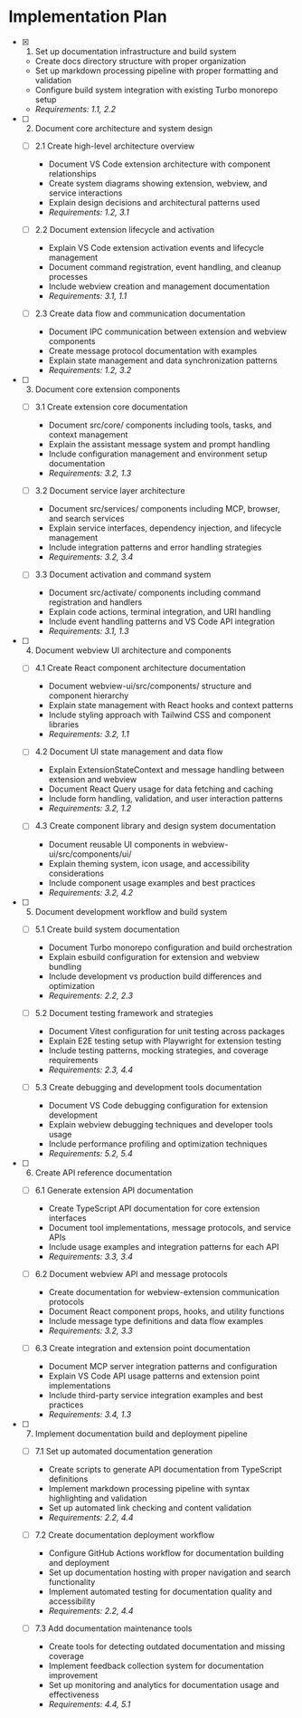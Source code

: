 # Implementation Plan

- [x]   1. Set up documentation infrastructure and build system

    - Create docs directory structure with proper organization
    - Set up markdown processing pipeline with proper formatting and validation
    - Configure build system integration with existing Turbo monorepo setup
    - _Requirements: 1.1, 2.2_

- [ ]   2. Document core architecture and system design

    - [ ] 2.1 Create high-level architecture overview

        - Document VS Code extension architecture with component relationships
        - Create system diagrams showing extension, webview, and service interactions
        - Explain design decisions and architectural patterns used
        - _Requirements: 1.2, 3.1_

    - [ ] 2.2 Document extension lifecycle and activation

        - Explain VS Code extension activation events and lifecycle management
        - Document command registration, event handling, and cleanup processes
        - Include webview creation and management documentation
        - _Requirements: 3.1, 1.1_

    - [ ] 2.3 Create data flow and communication documentation
        - Document IPC communication between extension and webview components
        - Create message protocol documentation with examples
        - Explain state management and data synchronization patterns
        - _Requirements: 1.2, 3.2_

- [ ]   3. Document core extension components

    - [ ] 3.1 Create extension core documentation

        - Document src/core/ components including tools, tasks, and context management
        - Explain the assistant message system and prompt handling
        - Include configuration management and environment setup documentation
        - _Requirements: 3.2, 1.3_

    - [ ] 3.2 Document service layer architecture

        - Document src/services/ components including MCP, browser, and search services
        - Explain service interfaces, dependency injection, and lifecycle management
        - Include integration patterns and error handling strategies
        - _Requirements: 3.2, 3.4_

    - [ ] 3.3 Document activation and command system
        - Document src/activate/ components including command registration and handlers
        - Explain code actions, terminal integration, and URI handling
        - Include event handling patterns and VS Code API integration
        - _Requirements: 3.1, 1.3_

- [ ]   4. Document webview UI architecture and components

    - [ ] 4.1 Create React component architecture documentation

        - Document webview-ui/src/components/ structure and component hierarchy
        - Explain state management with React hooks and context patterns
        - Include styling approach with Tailwind CSS and component libraries
        - _Requirements: 3.2, 1.1_

    - [ ] 4.2 Document UI state management and data flow

        - Explain ExtensionStateContext and message handling between extension and webview
        - Document React Query usage for data fetching and caching
        - Include form handling, validation, and user interaction patterns
        - _Requirements: 3.2, 1.2_

    - [ ] 4.3 Create component library and design system documentation
        - Document reusable UI components in webview-ui/src/components/ui/
        - Explain theming system, icon usage, and accessibility considerations
        - Include component usage examples and best practices
        - _Requirements: 3.2, 4.2_

- [ ]   5. Document development workflow and build system

    - [ ] 5.1 Create build system documentation

        - Document Turbo monorepo configuration and build orchestration
        - Explain esbuild configuration for extension and webview bundling
        - Include development vs production build differences and optimization
        - _Requirements: 2.2, 2.3_

    - [ ] 5.2 Document testing framework and strategies

        - Document Vitest configuration for unit testing across packages
        - Explain E2E testing setup with Playwright for extension testing
        - Include testing patterns, mocking strategies, and coverage requirements
        - _Requirements: 2.3, 4.4_

    - [ ] 5.3 Create debugging and development tools documentation
        - Document VS Code debugging configuration for extension development
        - Explain webview debugging techniques and developer tools usage
        - Include performance profiling and optimization techniques
        - _Requirements: 5.2, 5.4_

- [ ]   6. Create API reference documentation

    - [ ] 6.1 Generate extension API documentation

        - Create TypeScript API documentation for core extension interfaces
        - Document tool implementations, message protocols, and service APIs
        - Include usage examples and integration patterns for each API
        - _Requirements: 3.3, 3.4_

    - [ ] 6.2 Document webview API and message protocols

        - Create documentation for webview-extension communication protocols
        - Document React component props, hooks, and utility functions
        - Include message type definitions and data flow examples
        - _Requirements: 3.2, 3.3_

    - [ ] 6.3 Create integration and extension point documentation
        - Document MCP server integration patterns and configuration
        - Explain VS Code API usage patterns and extension point implementations
        - Include third-party service integration examples and best practices
        - _Requirements: 3.4, 1.3_

- [ ]   7. Implement documentation build and deployment pipeline

    - [ ] 7.1 Set up automated documentation generation

        - Create scripts to generate API documentation from TypeScript definitions
        - Implement markdown processing pipeline with syntax highlighting and validation
        - Set up automated link checking and content validation
        - _Requirements: 2.2, 4.4_

    - [ ] 7.2 Create documentation deployment workflow

        - Configure GitHub Actions workflow for documentation building and deployment
        - Set up documentation hosting with proper navigation and search functionality
        - Implement automated testing for documentation quality and accessibility
        - _Requirements: 2.2, 4.4_

    - [ ] 7.3 Add documentation maintenance tools
        - Create tools for detecting outdated documentation and missing coverage
        - Implement feedback collection system for documentation improvement
        - Set up monitoring and analytics for documentation usage and effectiveness
        - _Requirements: 4.4, 5.1_

